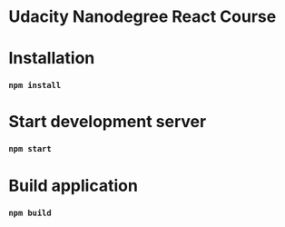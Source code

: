 # Udacity Nanodegree React Course

# Installation

### `npm install`

# Start development server

### `npm start`

# Build application

### `npm build`